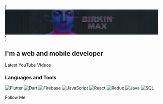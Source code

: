 [![Header](https://github.com/birkinmax/birkinmax/blob/master/assets/header.png)]

## I'm a web and mobile developer

Latest YouTube Videos

### Languages and Tools
![Flutter](https://img.shields.io/badge/-Flutter-090909?style=for-the-badge&logo=flutter&logoColor=47c5fb)
![Dart](https://img.shields.io/badge/-Dart-090909?style=for-the-badge&logo=dart&logoColor=47c5fb)
![Firebase](https://img.shields.io/badge/-Firebase-090909?style=for-the-badge&logo=firebase&logoColor=47c5fb)
![JavaScript](https://img.shields.io/badge/-JavaScript-090909?style=for-the-badge&logo=JavaScript&logoColor=ffd400)
![React](https://img.shields.io/badge/-React-090909?style=for-the-badge&logo=React&logoColor=ffd400)
![Redux](https://img.shields.io/badge/-Redux-090909?style=for-the-badge&logo=Redux&logoColor=ffd400)
![Java](https://img.shields.io/badge/-Java-090909?style=for-the-badge&logo=java&logoColor=ff0000)
![SQL](https://img.shields.io/badge/-SQL-090909?style=for-the-badge&logo=MYSQL&logoColor=47c5fb)

Follow Me

